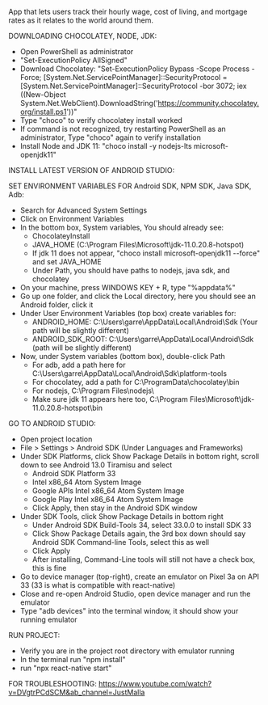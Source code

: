App that lets users track their hourly wage, cost of living, and mortgage rates as it relates to the world around them.

DOWNLOADING CHOCOLATEY, NODE, JDK:
- Open PowerShell as administrator
- "Set-ExecutionPolicy AllSigned"
- Download Chocolatey: "Set-ExecutionPolicy Bypass -Scope Process -Force; [System.Net.ServicePointManager]::SecurityProtocol = [System.Net.ServicePointManager]::SecurityProtocol -bor 3072; iex ((New-Object System.Net.WebClient).DownloadString('https://community.chocolatey.org/install.ps1'))"
- Type "choco" to verify chocolatey install worked
- If command is not recognized, try restarting PowerShell as an administrator, Type "choco" again to verify installation
- Install Node and JDK 11: "choco install -y nodejs-lts microsoft-openjdk11"

INSTALL LATEST VERSION OF ANDROID STUDIO:

SET ENVIRONMENT VARIABLES FOR Android SDK, NPM SDK, Java SDK, Adb:
- Search for Advanced System Settings
- Click on Environment Variables
- In the bottom box, System variables, You should already see:
  - ChocolateyInstall
  - JAVA_HOME (C:\Program Files\Microsoft\jdk-11.0.20.8-hotspot)
  - If jdk 11 does not appear, "choco install microsoft-openjdk11 --force" and set JAVA_HOME
  - Under Path, you should have paths to nodejs, java sdk, and chocolatey
- On your machine, press WINDOWS KEY + R, type "%appdata%"
- Go up one folder, and click the Local directory, here you should see an Android folder, click it
- Under User Environment Variables (top box) create variables for:
  - ANDROID_HOME: C:\Users\garre\AppData\Local\Android\Sdk    (Your path will be slightly different)
  - ANDROID_SDK_ROOT: C:\Users\garre\AppData\Local\Android\Sdk    (path will be slightly different)
- Now, under System variables (bottom box), double-click Path
  - For adb, add a path here for C:\Users\garre\AppData\Local\Android\Sdk\platform-tools
  - For chocolatey, add a path for C:\ProgramData\chocolatey\bin
  - For nodejs, C:\Program Files\nodejs\
  - Make sure jdk 11 appears here too, C:\Program Files\Microsoft\jdk-11.0.20.8-hotspot\bin

GO TO ANDROID STUDIO:
- Open project location
- File > Settings > Android SDK (Under Languages and Frameworks)
- Under SDK Platforms, click Show Package Details in bottom right, scroll down to see Android 13.0 Tiramisu and select
  - Android SDK Platform 33
  - Intel x86_64 Atom System Image
  - Google APIs Intel x86_64 Atom System Image
  - Google Play Intel x86_64 Atom System Image
  - Click Apply, then stay in the Android SDK window
- Under SDK Tools, click Show Package Details in bottom right
  - Under Android SDK Build-Tools 34, select 33.0.0 to install SDK 33
  - Click Show Package Details again, the 3rd box down should say Android SDK Command-line Tools, select this as well
  - Click Apply
  - After installing, Command-Line tools will still not have a check box, this is fine
- Go to device manager (top-right), create an emulator on Pixel 3a on API 33 (33 is what is compatible with react-native)
- Close and re-open Android Studio, open device manager and run the emulator
- Type "adb devices" into the terminal window, it should show your running emulator

RUN PROJECT:
- Verify you are in the project root directory with emulator running
- In the terminal run "npm install"
- run "npx react-native start"

FOR TROUBLESHOOTING:
https://www.youtube.com/watch?v=DVgtrPCdSCM&ab_channel=JustMalla